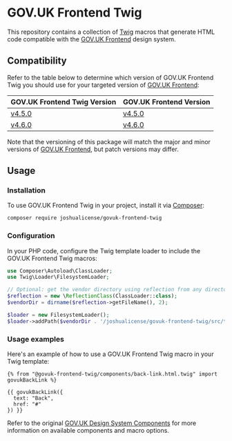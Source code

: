 # GOV.UK Frontend Twig

This repository contains a collection of [Twig](https://twig.symfony.com/) macros that generate HTML code compatible with the [GOV.UK Frontend](https://github.com/alphagov/govuk-frontend) design system.

## Compatibility
Refer to the table below to determine which version of GOV.UK Frontend Twig you should use for your targeted version of [GOV.UK Frontend](https://github.com/alphagov/govuk-frontend):

| GOV.UK Frontend Twig Version                                                       | GOV.UK Frontend Version                                                  |
| ---------------------------------------------------------------------------------- | ------------------------------------------------------------------------ |
| [v4.5.0](https://github.com/JoshuaLicense/govuk-frontend-twig/releases/tag/v4.5.0) | [v4.5.0](https://github.com/alphagov/govuk-frontend/releases/tag/v4.5.0) |
| [v4.6.0](https://github.com/JoshuaLicense/govuk-frontend-twig/releases/tag/v4.6.0) | [v4.6.0](https://github.com/alphagov/govuk-frontend/releases/tag/v4.6.0) |

Note that the versioning of this package will match the major and minor versions of [GOV.UK Frontend](https://github.com/alphagov/govuk-frontend), but patch versions may differ.

## Usage

### Installation
To use GOV.UK Frontend Twig in your project, install it via [Composer](https://getcomposer.org/):
```bash
composer require joshualicense/govuk-frontend-twig
```

### Configuration
In your PHP code, configure the Twig template loader to include the GOV.UK Frontend Twig macros:
```php
use Composer\Autoload\ClassLoader;
use Twig\Loader\FilesystemLoader;

// Optional: get the vendor directory using reflection from any directory.
$reflection = new \ReflectionClass(ClassLoader::class);
$vendorDir = dirname($reflection->getFileName(), 2);

$loader = new FilesystemLoader();
$loader->addPath($vendorDir . '/joshualicense/govuk-frontend-twig/src/templates', 'govuk-frontend-twig');
```

### Usage examples
Here's an example of how to use a GOV.UK Frontend Twig macro in your Twig template:
```twig
{% from "@govuk-frontend-twig/components/back-link.html.twig" import govukBackLink %}

{{ govukBackLink({
  text: "Back",
  href: "#"
}) }}
```

Refer to the original [GOV.UK Design System Components](https://design-system.service.gov.uk/components/) for more information on available components and macro options.
